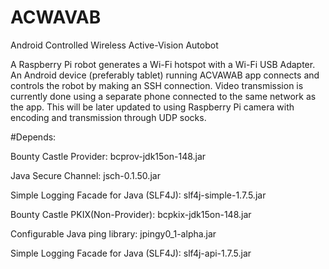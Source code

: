 # ACWAVAB
Android Controlled Wireless Active-Vision Autobot

A Raspberry Pi robot generates a Wi-Fi hotspot with a Wi-Fi USB Adapter. An Android device (preferably tablet)
running ACVAWAB app connects and controls the robot by making an SSH connection. Video transmission is currently
done using a separate phone connected to the same network as the app. This will be later updated to using
Raspberry Pi camera with encoding and transmission through UDP socks.

#Depends:

Bounty Castle Provider: bcprov-jdk15on-148.jar

Java Secure Channel: jsch-0.1.50.jar

Simple Logging Facade for Java (SLF4J): slf4j-simple-1.7.5.jar

Bounty Castle PKIX(Non-Provider): bcpkix-jdk15on-148.jar

Configurable Java ping library: jpingy0_1-alpha.jar

Simple Logging Facade for Java (SLF4J): slf4j-api-1.7.5.jar